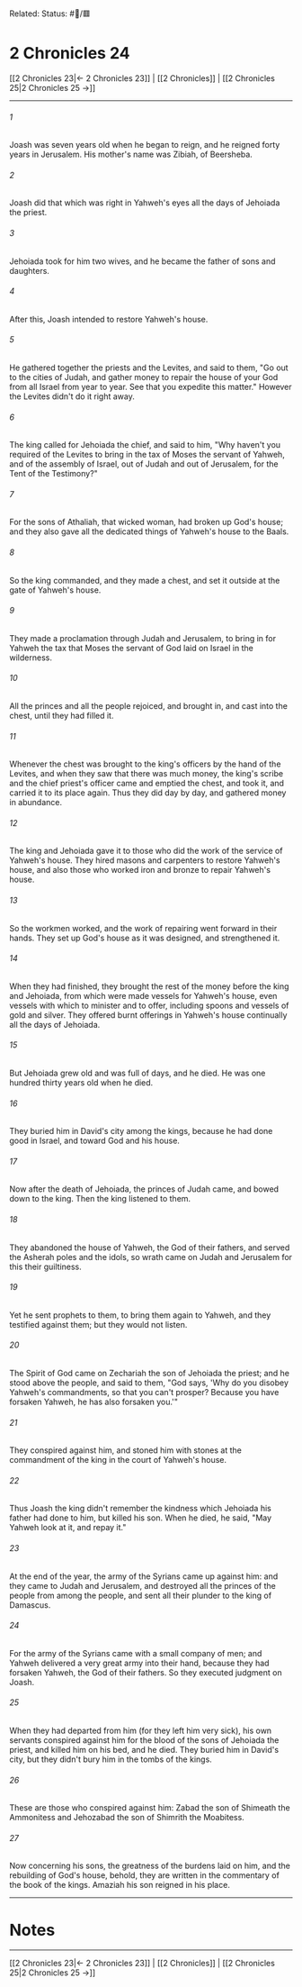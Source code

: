 Related:
Status: #📖/🟥
# 2 Chronicles 24

[[2 Chronicles 23|← 2 Chronicles 23]] | [[2 Chronicles]] | [[2 Chronicles 25|2 Chronicles 25 →]]
***



###### 1 
Joash was seven years old when he began to reign, and he reigned forty years in Jerusalem. His mother's name was Zibiah, of Beersheba. 

###### 2 
Joash did that which was right in Yahweh's eyes all the days of Jehoiada the priest. 

###### 3 
Jehoiada took for him two wives, and he became the father of sons and daughters. 

###### 4 
After this, Joash intended to restore Yahweh's house. 

###### 5 
He gathered together the priests and the Levites, and said to them, "Go out to the cities of Judah, and gather money to repair the house of your God from all Israel from year to year. See that you expedite this matter." However the Levites didn't do it right away. 

###### 6 
The king called for Jehoiada the chief, and said to him, "Why haven't you required of the Levites to bring in the tax of Moses the servant of Yahweh, and of the assembly of Israel, out of Judah and out of Jerusalem, for the Tent of the Testimony?" 

###### 7 
For the sons of Athaliah, that wicked woman, had broken up God's house; and they also gave all the dedicated things of Yahweh's house to the Baals. 

###### 8 
So the king commanded, and they made a chest, and set it outside at the gate of Yahweh's house. 

###### 9 
They made a proclamation through Judah and Jerusalem, to bring in for Yahweh the tax that Moses the servant of God laid on Israel in the wilderness. 

###### 10 
All the princes and all the people rejoiced, and brought in, and cast into the chest, until they had filled it. 

###### 11 
Whenever the chest was brought to the king's officers by the hand of the Levites, and when they saw that there was much money, the king's scribe and the chief priest's officer came and emptied the chest, and took it, and carried it to its place again. Thus they did day by day, and gathered money in abundance. 

###### 12 
The king and Jehoiada gave it to those who did the work of the service of Yahweh's house. They hired masons and carpenters to restore Yahweh's house, and also those who worked iron and bronze to repair Yahweh's house. 

###### 13 
So the workmen worked, and the work of repairing went forward in their hands. They set up God's house as it was designed, and strengthened it. 

###### 14 
When they had finished, they brought the rest of the money before the king and Jehoiada, from which were made vessels for Yahweh's house, even vessels with which to minister and to offer, including spoons and vessels of gold and silver. They offered burnt offerings in Yahweh's house continually all the days of Jehoiada. 

###### 15 
But Jehoiada grew old and was full of days, and he died. He was one hundred thirty years old when he died. 

###### 16 
They buried him in David's city among the kings, because he had done good in Israel, and toward God and his house. 

###### 17 
Now after the death of Jehoiada, the princes of Judah came, and bowed down to the king. Then the king listened to them. 

###### 18 
They abandoned the house of Yahweh, the God of their fathers, and served the Asherah poles and the idols, so wrath came on Judah and Jerusalem for this their guiltiness. 

###### 19 
Yet he sent prophets to them, to bring them again to Yahweh, and they testified against them; but they would not listen. 

###### 20 
The Spirit of God came on Zechariah the son of Jehoiada the priest; and he stood above the people, and said to them, "God says, 'Why do you disobey Yahweh's commandments, so that you can't prosper? Because you have forsaken Yahweh, he has also forsaken you.'" 

###### 21 
They conspired against him, and stoned him with stones at the commandment of the king in the court of Yahweh's house. 

###### 22 
Thus Joash the king didn't remember the kindness which Jehoiada his father had done to him, but killed his son. When he died, he said, "May Yahweh look at it, and repay it." 

###### 23 
At the end of the year, the army of the Syrians came up against him: and they came to Judah and Jerusalem, and destroyed all the princes of the people from among the people, and sent all their plunder to the king of Damascus. 

###### 24 
For the army of the Syrians came with a small company of men; and Yahweh delivered a very great army into their hand, because they had forsaken Yahweh, the God of their fathers. So they executed judgment on Joash. 

###### 25 
When they had departed from him (for they left him very sick), his own servants conspired against him for the blood of the sons of Jehoiada the priest, and killed him on his bed, and he died. They buried him in David's city, but they didn't bury him in the tombs of the kings. 

###### 26 
These are those who conspired against him: Zabad the son of Shimeath the Ammonitess and Jehozabad the son of Shimrith the Moabitess. 

###### 27 
Now concerning his sons, the greatness of the burdens laid on him, and the rebuilding of God's house, behold, they are written in the commentary of the book of the kings. Amaziah his son reigned in his place.

---
# Notes


***
[[2 Chronicles 23|← 2 Chronicles 23]] | [[2 Chronicles]] | [[2 Chronicles 25|2 Chronicles 25 →]]
